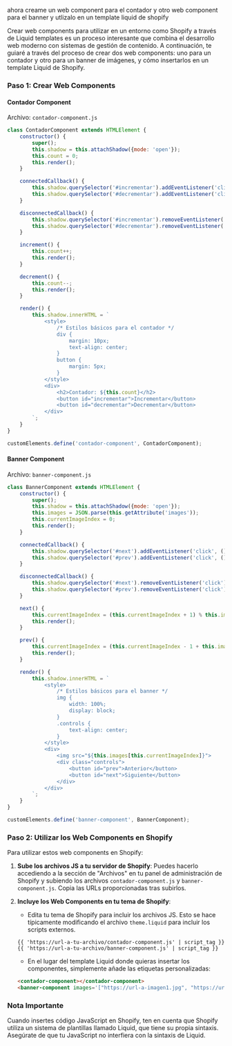 ahora creame un web component para el contador y otro web component para el banner y utlizalo en un template liquid de shopify

Crear web components para utilizar en un entorno como Shopify a través de Liquid templates es un proceso interesante que combina el desarrollo web moderno con sistemas de gestión de contenido. A continuación, te guiaré a través del proceso de crear dos web components: uno para un contador y otro para un banner de imágenes, y cómo insertarlos en un template Liquid de Shopify.

### Paso 1: Crear Web Components

#### Contador Component

Archivo: `contador-component.js`

```javascript
class ContadorComponent extends HTMLElement {
    constructor() {
        super();
        this.shadow = this.attachShadow({mode: 'open'});
        this.count = 0;
        this.render();
    }

    connectedCallback() {
        this.shadow.querySelector('#incrementar').addEventListener('click', () => this.increment());
        this.shadow.querySelector('#decrementar').addEventListener('click', () => this.decrement());
    }

    disconnectedCallback() {
        this.shadow.querySelector('#incrementar').removeEventListener('click');
        this.shadow.querySelector('#decrementar').removeEventListener('click');
    }

    increment() {
        this.count++;
        this.render();
    }

    decrement() {
        this.count--;
        this.render();
    }

    render() {
        this.shadow.innerHTML = `
            <style>
                /* Estilos básicos para el contador */
                div {
                    margin: 10px;
                    text-align: center;
                }
                button {
                    margin: 5px;
                }
            </style>
            <div>
                <h2>Contador: ${this.count}</h2>
                <button id="incrementar">Incrementar</button>
                <button id="decrementar">Decrementar</button>
            </div>
        `;
    }
}

customElements.define('contador-component', ContadorComponent);
```

#### Banner Component

Archivo: `banner-component.js`

```javascript
class BannerComponent extends HTMLElement {
    constructor() {
        super();
        this.shadow = this.attachShadow({mode: 'open'});
        this.images = JSON.parse(this.getAttribute('images'));
        this.currentImageIndex = 0;
        this.render();
    }

    connectedCallback() {
        this.shadow.querySelector('#next').addEventListener('click', () => this.next());
        this.shadow.querySelector('#prev').addEventListener('click', () => this.prev());
    }

    disconnectedCallback() {
        this.shadow.querySelector('#next').removeEventListener('click');
        this.shadow.querySelector('#prev').removeEventListener('click');
    }

    next() {
        this.currentImageIndex = (this.currentImageIndex + 1) % this.images.length;
        this.render();
    }

    prev() {
        this.currentImageIndex = (this.currentImageIndex - 1 + this.images.length) % this.images.length;
        this.render();
    }

    render() {
        this.shadow.innerHTML = `
            <style>
                /* Estilos básicos para el banner */
                img {
                    width: 100%;
                    display: block;
                }
                .controls {
                    text-align: center;
                }
            </style>
            <div>
                <img src="${this.images[this.currentImageIndex]}">
                <div class="controls">
                    <button id="prev">Anterior</button>
                    <button id="next">Siguiente</button>
                </div>
            </div>
        `;
    }
}

customElements.define('banner-component', BannerComponent);
```

### Paso 2: Utilizar los Web Components en Shopify

Para utilizar estos web components en Shopify:

1. **Sube los archivos JS a tu servidor de Shopify**: Puedes hacerlo accediendo a la sección de "Archivos" en tu panel de administración de Shopify y subiendo los archivos `contador-component.js` y `banner-component.js`. Copia las URLs proporcionadas tras subirlos.

2. **Incluye los Web Components en tu tema de Shopify**:
    - Edita tu tema de Shopify para incluir los archivos JS. Esto se hace típicamente modificando el archivo `theme.liquid` para incluir los scripts externos.
    
    ```liquid
    {{ 'https://url-a-tu-archivo/contador-component.js' | script_tag }}
    {{ 'https://url-a-tu-archivo/banner-component.js' | script_tag }}
    ```

    - En el lugar del template Liquid donde quieras insertar los componentes, simplemente añade las etiquetas personalizadas:
    
    ```html
    <contador-component></contador-component>
    <banner-component images='["https://url-a-imagen1.jpg", "https://url-a-imagen2.jpg"]'></banner-component>
    ```

### Nota Importante

Cuando insertes código JavaScript en Shopify, ten en cuenta que Shopify utiliza un sistema de plantillas llamado Liquid, que tiene su propia sintaxis. Asegúrate de que tu JavaScript no interfiera con la sintaxis de Liquid.